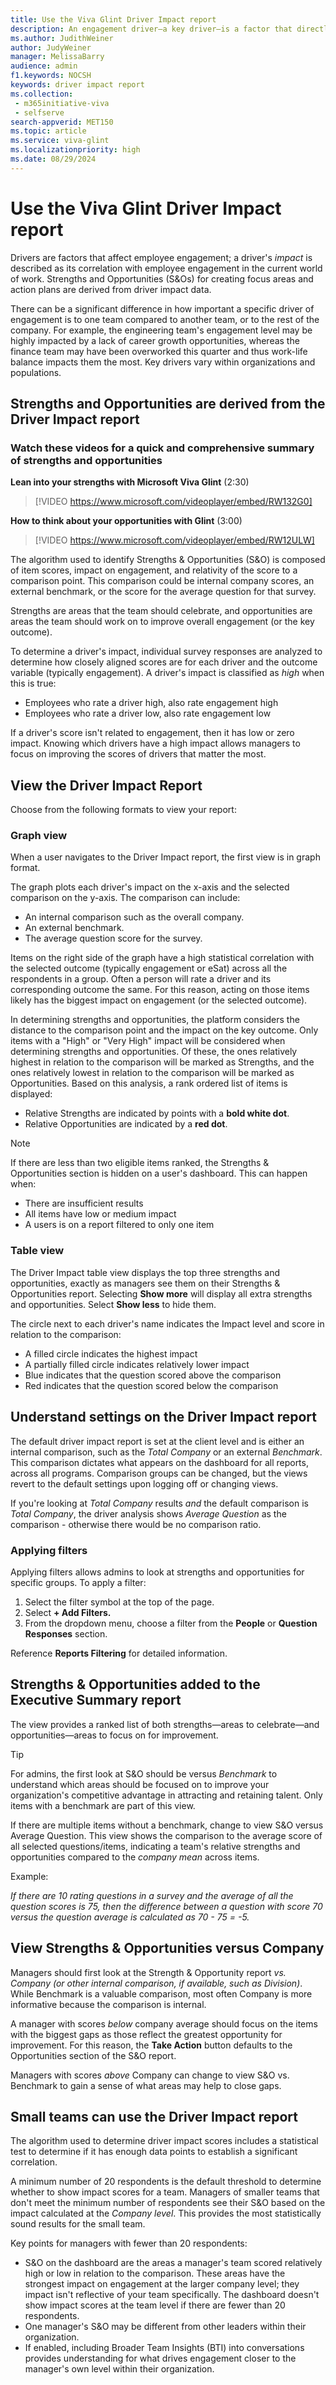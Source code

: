```yaml
---
title: Use the Viva Glint Driver Impact report
description: An engagement driver—a key driver—is a factor that directly correlates to an organization's employees' happiness at work. 
ms.author: JudithWeiner
author: JudyWeiner
manager: MelissaBarry
audience: admin
f1.keywords: NOCSH
keywords: driver impact report
ms.collection: 
 - m365initiative-viva
 - selfserve
search-appverid: MET150
ms.topic: article
ms.service: viva-glint
ms.localizationpriority: high
ms.date: 08/29/2024
---
```



# Use the Viva Glint Driver Impact report

Drivers are factors that affect employee engagement; a driver's *impact* is described as its correlation with employee engagement in the current world of work. Strengths and Opportunities (S&Os) for creating focus areas and action plans are derived from driver impact data.

There can be a significant difference in how important a specific driver of engagement is to one team compared to another team, or to the rest of the company. For example, the engineering team's engagement level may be highly impacted by a lack of career growth opportunities, whereas the finance team may have been overworked this quarter and thus work-life balance impacts them the most. Key drivers vary within organizations and populations.

## Strengths and Opportunities are derived from the Driver Impact report

### Watch these videos for a quick and comprehensive summary of strengths and opportunities

**Lean into your strengths with Microsoft Viva Glint** (2:30)

> [!VIDEO https://www.microsoft.com/videoplayer/embed/RW132G0]

**How to think about your opportunities with Glint** (3:00)

> [!VIDEO https://www.microsoft.com/videoplayer/embed/RW12ULW]

The algorithm used to identify Strengths & Opportunities (S&O) is composed of item scores, impact on engagement, and relativity of the score to a comparison point. This comparison could be internal company scores, an external benchmark, or the score for the average question for that survey.

Strengths are areas that the team should celebrate, and opportunities are areas the team should work on to improve overall engagement (or the key outcome).

To determine a driver's impact, individual survey responses are analyzed to determine how closely aligned scores are for each driver and the outcome variable (typically engagement). A driver's impact is classified as *high* when this is true:

- Employees who rate a driver high, also rate engagement high
- Employees who rate a driver low, also rate engagement low

If a driver's score isn't related to engagement, then it has low or zero impact. Knowing which drivers have a high impact allows managers to focus on improving the scores of drivers that matter the most.

## View the Driver Impact Report

Choose from the following formats to view your report:

### Graph view

When a user navigates to the Driver Impact report, the first view is in graph format.

The graph plots each driver's impact on the x-axis and the selected comparison on the y-axis. The comparison can include:

- An internal comparison such as the overall company.
- An external benchmark.
- The average question score for the survey.

Items on the right side of the graph have a high statistical correlation with the selected outcome (typically engagement or eSat) across all the respondents in a group. Often a person will rate a driver and its corresponding outcome the same. For this reason, acting on those items likely has the biggest impact on engagement (or the selected outcome).

In determining strengths and opportunities, the platform considers the distance to the comparison point and the impact on the key outcome. Only items with a "High" or "Very High" impact will be considered when determining strengths and opportunities. Of these, the ones relatively highest in relation to the comparison will be marked as Strengths, and the ones relatively lowest in relation to the comparison will be marked as Opportunities. Based on this analysis, a rank ordered list of items is displayed:

- Relative Strengths are indicated by points with a **bold white dot**.
- Relative Opportunities are indicated by a **red dot**.

> [!NOTE]
> If there are less than two eligible items ranked, the Strengths & Opportunities section is hidden on a user's dashboard. This can happen when:
> - There are insufficient results
> - All items have low or medium impact
> - A users is on a report filtered to only one item

### Table view

The Driver Impact table view displays the top three strengths and opportunities, exactly as managers see them on their Strengths & Opportunities report. Selecting  **Show more**  will display all extra strengths and opportunities. Select **Show less** to hide them.

The circle next to each driver's name indicates the Impact level and score in relation to the comparison:

- A filled circle indicates the highest impact
- A partially filled circle indicates relatively lower impact
- Blue indicates that the question scored above the comparison
- Red indicates that the question scored below the comparison

## Understand settings on the Driver Impact report

The default driver impact report is set at the client level and is either an internal comparison, such as the *Total Company* or an external *Benchmark*. This comparison dictates what appears on the dashboard for all reports, across all programs. Comparison groups can be changed, but the views revert to the default settings upon logging off or changing views.

If you're looking at *Total Company* results *and* the default comparison is *Total Company*, the driver analysis shows *Average Question* as the comparison - otherwise there would be no comparison ratio.

### Applying filters

Applying filters allows admins to look at strengths and opportunities for specific groups. To apply a filter:

1. Select the filter symbol at the top of the page.
2. Select  **+ Add Filters.**
3. From the dropdown menu, choose a filter from the **People** or **Question Responses** section.

Reference **Reports Filtering** for detailed information.

## Strengths & Opportunities added to the Executive Summary report

The view provides a ranked list of both strengths—areas to celebrate—and opportunities—areas to focus on for improvement.

>[!TIP]
> For admins, the first look at S&O should be versus *Benchmark* to understand which areas should be focused on to improve your organization's competitive advantage in attracting and retaining talent. Only items with a benchmark are part of this view.
>
>If there are multiple items without a benchmark, change to view S&O versus Average Question. This view shows the comparison to the average score of all selected questions/items, indicating a team's relative strengths and opportunities compared to the *company mean* across items.
>
>Example:
>
>*If there are 10 rating questions in a survey and the average of all the question scores is 75, then the difference between a question with score 70 versus the question average is calculated as 70 - 75 = -5.*

## View Strengths & Opportunities versus Company

Managers should first look at the Strength & Opportunity report *vs. Company (or other internal comparison, if available, such as Division)*. While Benchmark is a valuable comparison, most often Company is more informative because the comparison is internal.

A manager with scores *below* company average should focus on the items with the biggest gaps as those reflect the greatest opportunity for improvement. For this reason, the **Take Action** button defaults to the Opportunities section of the S&O report.

Managers with scores *above* Company can change to view S&O vs. Benchmark to gain a sense of what areas may help to close gaps.

## Small teams can use the Driver Impact report

The algorithm used to determine driver impact scores includes a statistical test to determine if it has enough data points to establish a significant correlation. 

A minimum number of 20 respondents is the default threshold to determine whether to show impact scores for a team. Managers of smaller teams that don't meet the minimum number of respondents see their S&O based on the impact calculated at the *Company level*. This provides the most statistically sound results for the small team.

Key points for managers with fewer than 20 respondents:

- S&O on the dashboard are the areas a manager's team scored relatively high or low in relation to the comparison. These areas have the strongest impact on engagement at the larger company level; they impact isn't reflective of your team specifically. The dashboard doesn't show impact scores at the team level if there are fewer than 20 respondents.
- One manager's S&O may be different from other leaders within their organization.
- If enabled, including Broader Team Insights (BTI) into conversations provides understanding for what drives engagement closer to the manager's own level within their organization.

